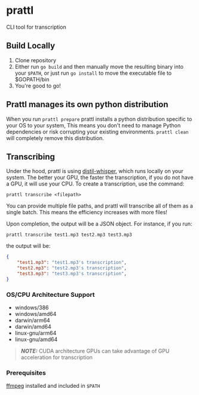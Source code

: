 # prattl

CLI tool for transcription


## Build Locally

1. Clone repository
2. Either run `go build` and then manually move the resulting binary into your `$PATH`, or just run `go install` to move the executable file to $GOPATH/bin
3. You're good to go!

## Prattl manages its own python distribution
When you run `prattl prepare` prattl installs a python distribution specific to your OS to your system, This means you don't need to manage Python dependencies or risk corrupting your existing environments.
`prattl clean` will completely remove this distribution. 

## Transcribing
Under the hood, prattl is using [distil-whisper](https://huggingface.co/distil-whisper/distil-large-v3), which runs locally on your system. The better your GPU, the faster the transcription, if you do not have a GPU, it will use your CPU. To create a transcription, use the command:

`prattl transcribe <filepath>`


You can provide multiple file paths, and prattl will transcribe all of them as a single batch. This means the efficiency increases with more files!

Upon completion, the output will be a JSON object. For instance, if you run:

`prattl transcribe test1.mp3 test2.mp3 test3.mp3`

the output will be:
```json
{
    "test1.mp3": "test1.mp3's transcription",
    "test2.mp3": "test2.mp3's transcription",
    "test3.mp3": "test3.mp3's transcription",
}
```

### OS/CPU Architecture Support
- windows/386
- windows/amd64
- darwin/arm64
- darwin/amd64
- linux-gnu/arm64
- linux-gnu/amd64

> **_NOTE:_** CUDA architecture GPUs can take advantage of GPU acceleration for transcription

### Prerequisites
[ffmpeg](https://www.ffmpeg.org/) installed and included in `$PATH`
